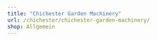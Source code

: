 ```yaml
---
title: "Chichester Garden Machinery"
url: /chichester/chichester-garden-machinery/
shop: Allgemein
---
```

